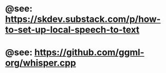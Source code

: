 # @see: https://skdev.substack.com/p/how-to-set-up-local-speech-to-text
# @see: https://github.com/ggml-org/whisper.cpp